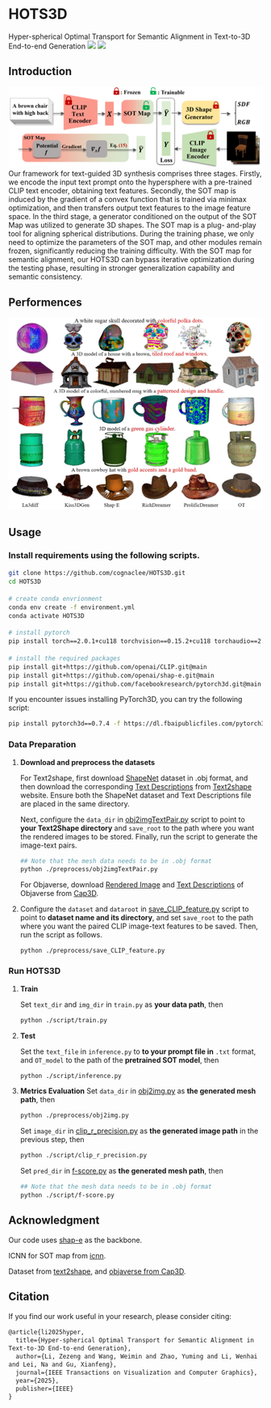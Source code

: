 # HOTS3D
Hyper-spherical Optimal Transport for Semantic Alignment in Text-to-3D End-to-end Generation
[![](https://img.shields.io/badge/Paper-arXiv-green?style=plastic&logo=arXiv&logoColor=green)](https://arxiv.org/pdf/2407.14419)
[![](https://img.shields.io/badge/Paper-PDF-red?style=plastic&logo=adobeacrobatreader&logoColor=red)](https://ieeexplore.ieee.org/abstract/document/11072368?casa_token=YObIajrfxCwAAAAA:3afmFQySRCqSUCNGxnIHmftxx00ZaRb2WgnVBk-j7rcfVemyBCYERZjFytl-X2viwHGwMMix63piBQ)

## Introduction
![Full pipeline of our hots3d](assets/pipeline.png)
Our framework for text-guided 3D synthesis comprises three stages. Firstly, we encode the input text prompt onto the hypersphere with a pre-trained CLIP text encoder, obtaining text features. Secondly, the SOT map is induced by the gradient of a convex function that is trained via minimax optimization, and then transfers output text
features to the image feature space. In the third stage, a generator conditioned on the output of the SOT Map was utilized to generate 3D shapes. The SOT map is a plug-
and-play tool for aligning spherical distributions. During the training phase, we only need to optimize the parameters
of the SOT map, and other modules remain frozen, significantly reducing the training difficulty. With the SOT map for semantic alignment, our HOTS3D can bypass iterative
optimization during the testing phase, resulting in stronger generalization capability and semantic consistency.

## Performences
![qualitative.png](assets/qualitative.png)

## Usage
### Install requirements using the following scripts.
```bash
git clone https://github.com/cognaclee/HOTS3D.git
cd HOTS3D

# create conda envrionment
conda env create -f environment.yml
conda activate HOTS3D

# install pytorch
pip install torch==2.0.1+cu118 torchvision==0.15.2+cu118 torchaudio==2.0.2 --index-url https://download.pytorch.org/whl/cu118

# install the required packages
pip install git+https://github.com/openai/CLIP.git@main
pip install git+https://github.com/openai/shap-e.git@main
pip install git+https://github.com/facebookresearch/pytorch3d.git@main

```
If you encounter issues installing PyTorch3D, you can try the following script:
```bash
pip install pytorch3d==0.7.4 -f https://dl.fbaipublicfiles.com/pytorch3d/packaging/wheels/py310_cu118_pyt201/download.html

```

### Data Preparation
1. **Download and preprocess the datasets**

   For Text2shape, first download [ShapeNet](https://huggingface.co/datasets/ShapeNet/ShapeNetCore) dataset in .obj format, and then download the corresponding [Text Descriptions](http://text2shape.stanford.edu/dataset/captions.tablechair.csv) from [Text2shape](http://text2shape.stanford.edu/) website. Ensure both the ShapeNet dataset and Text Descriptions file are placed in the same directory.

    Next, configure the ```data_dir``` in [obj2imgTextPair.py](./preprocess/obj2imgTextPair.py) script to point to **your Text2Shape directory** and  ```save_root``` to the path where you want the rendered images to be stored. Finally, run the script to generate the image-text pairs. 
	```bash
	## Note that the mesh data needs to be in .obj format
	python ./preprocess/obj2imgTextPair.py
	```
 
   For Objaverse, download [Rendered Image](https://huggingface.co/datasets/tiange/Cap3D/tree/main/misc/RenderedImage_zips) and [Text Descriptions](https://huggingface.co/datasets/tiange/Cap3D/blob/main/misc/Cap3D_automated_Objaverse.csv) of Objaverse from [Cap3D](https://huggingface.co/datasets/tiange/Cap3D).
   

2. Configure the ```dataset``` and ```dataroot``` in [save_CLIP_feature.py](./preprocess/save_CLIP_feature.py) script to point to **dataset name and its directory**, and set ```save_root``` to the path where you want the paired CLIP image-text features to be saved. Then, run the script as follows.

	```
	python ./preprocess/save_CLIP_feature.py
	```

### Run HOTS3D
1. **Train**
   
   Set ```text_dir``` and ```img_dir```  in ```train.py``` as **your data path**, then
   
	```bash
	python ./script/train.py
	```
3. **Test**
   
   Set the ```text_file``` in ```inference.py``` to **to your prompt file in**  ```.txt``` format, and ```OT_model``` to the path of the **pretrained SOT model**, then
   
	```bash
	python ./script/inference.py
	```
 4. **Metrics Evaluation**
    Set ```data_dir``` in [obj2img.py](./preprocess/obj2img.py) as **the generated mesh path**, then
   
	```bash
	python ./preprocess/obj2img.py
	```
   
    Set ```image_dir``` in [clip_r_precision.py](./script/clip_r_precision.py) as **the generated image path** in the previous step, then
   
	```bash
	python ./script/clip_r_precision.py
	```
     Set ```pred_dir``` in [f-score.py](./script/f-score.py) as **the generated mesh path**, then
   
	```bash
	## Note that the mesh data needs to be in .obj format
	python ./script/f-score.py
	```

## Acknowledgment

Our code uses <a href="https://github.com/openai/shap-e">shap-e</a> as the backbone. 

ICNN for SOT map from <a href="https://github.com/locuslab/icnn">icnn</a>.

Dataset from <a href="https://github.com/kchen92/text2shape/">text2shape</a>, and <a href="https://huggingface.co/datasets/tiange/Cap3D"> objaverse from Cap3D</a>.

## Citation
If you find our work useful in your research, please consider citing:

```
@article{li2025hyper,
  title={Hyper-spherical Optimal Transport for Semantic Alignment in Text-to-3D End-to-end Generation},
  author={Li, Zezeng and Wang, Weimin and Zhao, Yuming and Li, Wenhai and Lei, Na and Gu, Xianfeng},
  journal={IEEE Transactions on Visualization and Computer Graphics},
  year={2025},
  publisher={IEEE}
}
```
